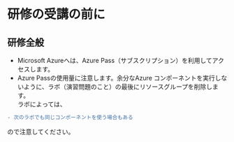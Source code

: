 # 研修の受講の前に

## 研修全般
- Microsoft Azureへは、Azure Pass（サブスクリプション）を利用してアクセスします。
- Azure Passの使用量に注意します。余分なAzure コンポーネントを実行しないように、ラボ（演習問題のこと）の最後にリソースグループを削除します。
<br>ラボによっては、
```diff
- 次のラボでも同じコンポーネントを使う場合もある
```
ので注意してください。

